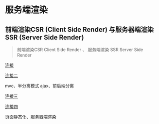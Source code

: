 # 服务端渲染

## 前端渲染CSR (Client Side Render) 与服务器端渲染SSR (Server Side Render)

> 前端渲染CSR Client Side Render 、 服务端渲染 SSR Server Side Render

[连接](https://www.cnblogs.com/yuan-jianfeng/archive/2019/04/29/10790910.html)

[连接二](https://easyjs.cn/egg-react/learn/)





mvc、半分离模式 ajax、前后端分离

[连接三](https://blog.csdn.net/chencl1986/article/details/84616083)

[连接四](https://www.cnblogs.com/miketwais/articles/webdeveloperment.html)

页面静态化、服务器端渲染